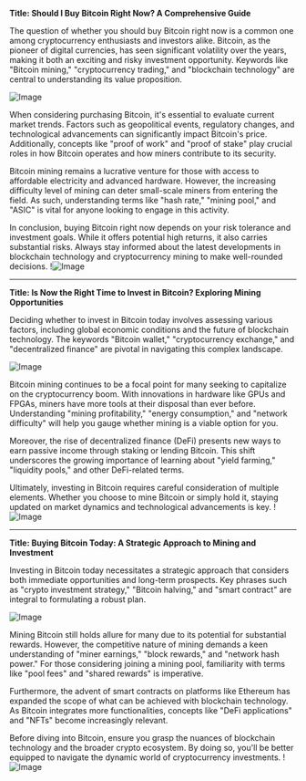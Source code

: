 **Title: Should I Buy Bitcoin Right Now? A Comprehensive Guide**

The question of whether you should buy Bitcoin right now is a common one among cryptocurrency enthusiasts and investors alike. Bitcoin, as the pioneer of digital currencies, has seen significant volatility over the years, making it both an exciting and risky investment opportunity. Keywords like "Bitcoin mining," "cryptocurrency trading," and "blockchain technology" are central to understanding its value proposition.

![Image](https://github.com/user-attachments/assets/590b50a7-4459-4e76-8a31-559aed223621)

When considering purchasing Bitcoin, it's essential to evaluate current market trends. Factors such as geopolitical events, regulatory changes, and technological advancements can significantly impact Bitcoin's price. Additionally, concepts like "proof of work" and "proof of stake" play crucial roles in how Bitcoin operates and how miners contribute to its security.

Bitcoin mining remains a lucrative venture for those with access to affordable electricity and advanced hardware. However, the increasing difficulty level of mining can deter small-scale miners from entering the field. As such, understanding terms like "hash rate," "mining pool," and "ASIC" is vital for anyone looking to engage in this activity.

In conclusion, buying Bitcoin right now depends on your risk tolerance and investment goals. While it offers potential high returns, it also carries substantial risks. Always stay informed about the latest developments in blockchain technology and cryptocurrency mining to make well-rounded decisions. !![Image](https://github.com/user-attachments/assets/590b50a7-4459-4e76-8a31-559aed223621)

---

**Title: Is Now the Right Time to Invest in Bitcoin? Exploring Mining Opportunities**

Deciding whether to invest in Bitcoin today involves assessing various factors, including global economic conditions and the future of blockchain technology. The keywords "Bitcoin wallet," "cryptocurrency exchange," and "decentralized finance" are pivotal in navigating this complex landscape.

![Image](https://github.com/user-attachments/assets/590b50a7-4459-4e76-8a31-559aed223621)

Bitcoin mining continues to be a focal point for many seeking to capitalize on the cryptocurrency boom. With innovations in hardware like GPUs and FPGAs, miners have more tools at their disposal than ever before. Understanding "mining profitability," "energy consumption," and "network difficulty" will help you gauge whether mining is a viable option for you.

Moreover, the rise of decentralized finance (DeFi) presents new ways to earn passive income through staking or lending Bitcoin. This shift underscores the growing importance of learning about "yield farming," "liquidity pools," and other DeFi-related terms.

Ultimately, investing in Bitcoin requires careful consideration of multiple elements. Whether you choose to mine Bitcoin or simply hold it, staying updated on market dynamics and technological advancements is key. !![Image](https://github.com/user-attachments/assets/590b50a7-4459-4e76-8a31-559aed223621)

---

**Title: Buying Bitcoin Today: A Strategic Approach to Mining and Investment**

Investing in Bitcoin today necessitates a strategic approach that considers both immediate opportunities and long-term prospects. Key phrases such as "crypto investment strategy," "Bitcoin halving," and "smart contract" are integral to formulating a robust plan.

![Image](https://github.com/user-attachments/assets/590b50a7-4459-4e76-8a31-559aed223621)

Mining Bitcoin still holds allure for many due to its potential for substantial rewards. However, the competitive nature of mining demands a keen understanding of "miner earnings," "block rewards," and "network hash power." For those considering joining a mining pool, familiarity with terms like "pool fees" and "shared rewards" is imperative.

Furthermore, the advent of smart contracts on platforms like Ethereum has expanded the scope of what can be achieved with blockchain technology. As Bitcoin integrates more functionalities, concepts like "DeFi applications" and "NFTs" become increasingly relevant.

Before diving into Bitcoin, ensure you grasp the nuances of blockchain technology and the broader crypto ecosystem. By doing so, you'll be better equipped to navigate the dynamic world of cryptocurrency investments. !![Image](https://github.com/user-attachments/assets/590b50a7-4459-4e76-8a31-559aed223621)